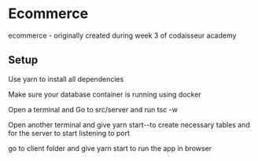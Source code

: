 # Ecommerce
ecommerce - originally created during week 3 of codaisseur academy


## Setup

Use yarn to install all dependencies

Make sure your database container is running using docker

Open a terminal and Go to src/server and run tsc -w

Open another terminal and give yarn start--to create necessary tables and for the server to start listening to port

go to client folder and give yarn start to run the app in browser
